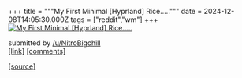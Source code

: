 +++
title = """My First Minimal [Hyprland] Rice....."""
date = 2024-12-08T14:05:30.000Z
tags = ["reddit","wm"]
+++
[![My First Minimal [Hyprland] Rice.....](https://external-preview.redd.it/cDZ4bXg5aDV0bTVlMeNq7RCGVIDoF80d6bn9lZJIW6oTkvapdcuQOKAxJMgI.png?width=640&crop=smart&auto=webp&s=8a30aa627a95e55aae247156e12faa0e682fc577 "My First Minimal [Hyprland] Rice.....")](https://www.reddit.com/r/unixporn/comments/1h9jj3r/my_first_minimal_hyprland_rice/)

submitted by [/u/NitroBigchill](https://www.reddit.com/user/NitroBigchill)  
[\[link\]](https://v.redd.it/nltfu1s5tm5e1) [\[comments\]](https://www.reddit.com/r/unixporn/comments/1h9jj3r/my_first_minimal_hyprland_rice/)

[[source]](https://www.reddit.com/r/unixporn/comments/1h9jj3r/my_first_minimal_hyprland_rice/)
